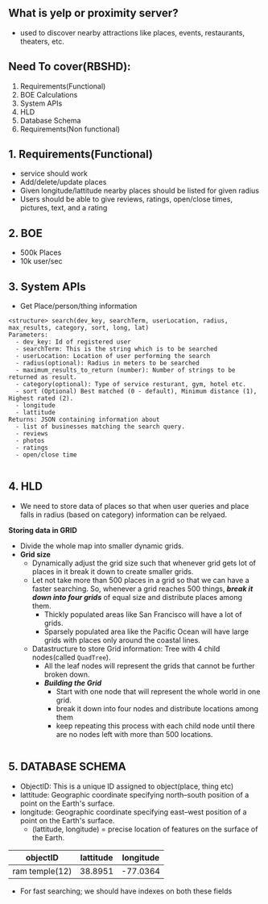 ## What is yelp or proximity server?
- used to discover nearby attractions like places, events, restaurants, theaters, etc.

## Need To cover(RBSHD):
  1. Requirements(Functional)
  2. BOE Calculations
  3. System APIs
  4. HLD
  5. Database Schema
  6. Requirements(Non functional)
  
## 1. Requirements(Functional)
  - service should work
  - Add/delete/update places
  - Given longitude/lattitude nearby places should be listed for given radius
  - Users should be able to give reviews, ratings, open/close times, pictures, text, and a rating

## 2. BOE
  - 500k Places
  - 10k user/sec
  
## 3. System APIs
  - Get Place/person/thing information
```
<structure> search(dev_key, searchTerm, userLocation, radius, max_results, category, sort, long, lat)
Parameters:
  - dev_key: Id of registered user
  - searchTerm: This is the string which is to be searched
  - userLocation: Location of user performing the search
  - radius(optional): Radius in meters to be searched
  - maximum_results_to_return (number): Number of strings to be returned as result.
  - category(optional): Type of service resturant, gym, hotel etc.
  - sort (Optional) Best matched (0 - default), Minimum distance (1), Highest rated (2).
  - longitude
  - lattitude
Returns: JSON containing information about 
  - list of businesses matching the search query. 
  - reviews
  - photos
  - ratings
  - open/close time
  
```

## 4. HLD
  - We need to store data of places so that when user queries and place falls in radius (based on category) information can be relyaed.

**Storing data in GRID**
  - Divide the whole map into smaller dynamic grids.
  - **Grid size**
    - Dynamically adjust the grid size such that whenever grid gets lot of places in it break it down to create smaller grids.
    - Let not take more than 500 places in a grid so that we can have a faster searching. So, whenever a grid reaches 500 things, ***break it down into four grids*** of equal size and distribute places among them.
      - Thickly populated areas like San Francisco will have a lot of grids.
      - Sparsely populated area like the Pacific Ocean will have large grids with places only around the coastal lines.
    - Datastructure to store Grid information: Tree with 4 child nodes(called `QuadTree`).
      - All the leaf nodes will represent the grids that cannot be further broken down.
      - ***Building the Grid***
        - Start with one node that will represent the whole world in one grid.
        - break it down into four nodes and distribute locations among them
        - keep repeating this process with each child node until there are no nodes left with more than 500 locations.
```

```
    
  
  
## 5. DATABASE SCHEMA

  - ObjectID: This is a unique ID assigned to object(place, thing etc)
  - lattitude: Geographic coordinate specifying north–south position of a point on the Earth's surface.
  - longitude: Geographic coordinate specifying east–west position of a point on the Earth's surface.
    - (lattitude, longitude) = precise location of features on the surface of the Earth.

| objectID | lattitude | longitude |
| --- | --- | --- |
| ram temple(12) | 38.8951 | -77.0364 |

  - For fast searching; we should have indexes on both these fields
  


